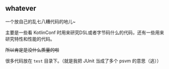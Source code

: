 ## whatever

一个放自己的乱七八糟代码的地儿~

主要是一些看 KotlinConf 时用来研究DSL或者字节码什么的代码，还有一些用来研究特性和性能的代码。

~~所以肯定是没什么质量的啦~~

很多代码放在 `test` 目录下。（就是我把 JUnit 当成了多个 psvm 的意思（逃））